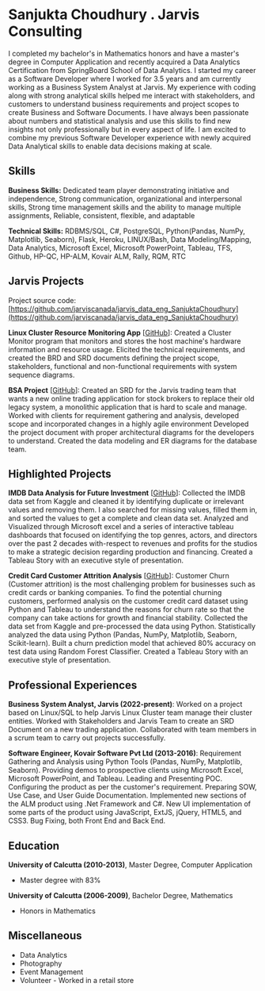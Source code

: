 # Sanjukta Choudhury . Jarvis Consulting

I completed my bachelor's in Mathematics honors and have a master's degree in Computer Application and recently acquired a Data Analytics Certification from SpringBoard School of Data Analytics. I started my career as a Software Developer where I worked for 3.5 years and am currently working as a Business System Analyst at Jarvis. My experience with coding along with strong analytical skills helped me interact with stakeholders, and customers to understand business requirements and project scopes to create Business and Software Documents. I have always been passionate about numbers and statistical analysis and use this skills to find new insights not only professionally but in every aspect of life. I am excited to combine my previous Software Developer experience with newly acquired Data Analytical skills to enable data decisions making at scale.

## Skills

**Business Skills:** Dedicated team player demonstrating initiative and independence, Strong communication, organizational and interpersonal skills, Strong time management skills and the ability to manage multiple assignments, Reliable, consistent, flexible, and adaptable

**Technical Skills:** RDBMS/SQL, C#, PostgreSQL, Python(Pandas, NumPy, Matplotlib, Seaborn), Flask, Heroku, LINUX/Bash, Data Modeling/Mapping, Data Analytics, Microsoft Excel, Microsoft PowerPoint, Tableau, TFS, Github, HP-QC, HP-ALM, Kovair ALM, Rally, RQM, RTC

## Jarvis Projects

Project source code: [https://github.com/jarviscanada/jarvis_data_eng_SanjuktaChoudhury](https://github.com/jarviscanada/jarvis_data_eng_SanjuktaChoudhury)


**Linux Cluster Resource Monitoring App** [[GitHub](https://github.com/jarviscanada/jarvis_data_eng_SanjuktaChoudhury/tree/master/linux_sql)]: Created a Cluster Monitor program that monitors and stores the host machine's hardware information and resource usage. Elicited the technical requirements, and created the BRD and SRD documents defining the project scope, stakeholders, functional and non-functional requirements with system sequence diagrams.

**BSA Project** [[GitHub](https://github.com/jarviscanada/jarvis_data_eng_SanjuktaChoudhury/tree/master)]: Created an SRD for the Jarvis trading team that wants a new online trading application for stock brokers to replace their old legacy system, a monolithic application that is hard to scale and manage. Worked with clients for requirement gathering and analysis, developed scope and incorporated changes in a highly agile environment Developed the project document with proper architectural diagrams for the developers to understand. Created the data modeling and ER diagrams for the database team.


## Highlighted Projects
**IMDB Data Analysis for Future Investment** [[GitHub](https://github.com/SanjuktaCh/Data-Analytics-Project)]: Collected the IMDB data set from Kaggle and cleaned it by identifying duplicate or irrelevant values and removing them. I also searched for missing values, filled them in, and sorted the values to get a complete and clean data set. Analyzed and Visualized through Microsoft excel and a series of interactive tableau dashboards that focused on identifying the top genres, actors, and directors over the past 2 decades with-respect to revenues and profits for the studios to make a strategic decision regarding production and financing. Created a Tableau Story with an executive style of presentation.

**Credit Card Customer Attrition Analysis** [[GitHub](https://github.com/SanjuktaCh/Data-Analytics-Project)]: Customer Churn (Customer attrition) is the most challenging problem for businesses such as credit cards or banking companies. To find the potential churning customers, performed analysis on the customer credit card dataset using Python and Tableau to understand the reasons for churn rate so that the company can take actions for growth and financial stability. Collected the data set from Kaggle and pre-processed the data using Python. Statistically analyzed the data using Python (Pandas, NumPy, Matplotlib, Seaborn, Scikit-learn). Built a churn prediction model that achieved 80% accuracy on test data using Random Forest Classifier. Created a Tableau Story with an executive style of presentation.


## Professional Experiences

**Business System Analyst, Jarvis (2022-present)**: Worked on a project based on Linux/SQL to help Jarvis Linux Cluster team manage their cluster entities. Worked with Stakeholders and Jarvis Team to create an SRD Document on a new trading application. Collaborated with team members in a scrum team to carry out projects successfully.

**Software Engineer, Kovair Software Pvt Ltd (2013-2016)**: Requirement Gathering and Analysis using Python Tools (Pandas, NumPy, Matplotlib, Seaborn). Providing demos to prospective clients using Microsoft Excel, Microsoft PowerPoint, and Tableau. Leading and Presenting POC. Configuring the product as per the customer's requirement. Preparing SOW, Use Case, and User Guide Documentation. Implemented new sections of the ALM product using .Net Framework and C#. New UI implementation of some parts of the product using JavaScript, ExtJS, jQuery, HTML5, and CSS3. Bug Fixing, both Front End and Back End.


## Education
**University of Calcutta (2010-2013)**, Master Degree, Computer Application
- Master degree with 83%

**University of Calcutta (2006-2009)**, Bachelor Degree, Mathematics
- Honors in Mathematics


## Miscellaneous
- Data Analytics
- Photography
- Event Management
- Volunteer - Worked in a retail store